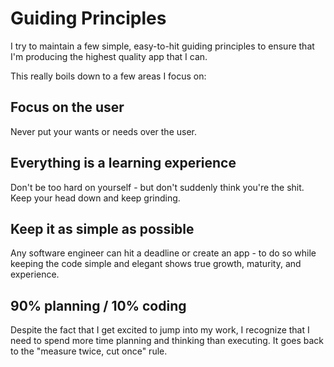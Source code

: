 # Guiding Principles

I try to maintain a few simple, easy-to-hit guiding principles to ensure that I'm producing the highest quality app that I can.

This really boils down to a few areas I focus on:

## Focus on the user

Never put your wants or needs over the user.

## Everything is a learning experience

Don't be too hard on yourself - but don't suddenly think you're the shit. Keep your head down and keep grinding.

## Keep it as simple as possible

Any software engineer can hit a deadline or create an app - to do so while keeping the code simple and elegant shows true growth, maturity, and experience.

## 90% planning / 10% coding

Despite the fact that I get excited to jump into my work, I recognize that I need to spend more time planning and thinking than executing. It goes back to the "measure twice, cut once" rule.
